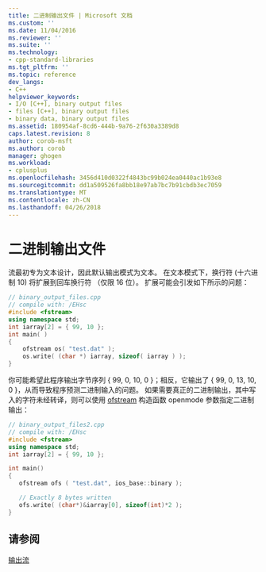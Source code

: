 ```yaml
---
title: 二进制输出文件 | Microsoft 文档
ms.custom: ''
ms.date: 11/04/2016
ms.reviewer: ''
ms.suite: ''
ms.technology:
- cpp-standard-libraries
ms.tgt_pltfrm: ''
ms.topic: reference
dev_langs:
- C++
helpviewer_keywords:
- I/O [C++], binary output files
- files [C++], binary output files
- binary data, binary output files
ms.assetid: 180954af-8cd6-444b-9a76-2f630a3389d8
caps.latest.revision: 8
author: corob-msft
ms.author: corob
manager: ghogen
ms.workload:
- cplusplus
ms.openlocfilehash: 3456d410d0322f4843bc99b024ea0440ac1b93e8
ms.sourcegitcommit: dd1a509526fa8bb18e97ab7bc7b91cbdb3ec7059
ms.translationtype: MT
ms.contentlocale: zh-CN
ms.lasthandoff: 04/26/2018
---
```

# <a name="binary-output-files"></a>二进制输出文件

流最初专为文本设计，因此默认输出模式为文本。 在文本模式下，换行符 (十六进制 10) 将扩展到回车换行符 （仅限 16 位）。 扩展可能会引发如下所示的问题：

```cpp
// binary_output_files.cpp
// compile with: /EHsc
#include <fstream>
using namespace std;
int iarray[2] = { 99, 10 };
int main( )
{
    ofstream os( "test.dat" );
    os.write( (char *) iarray, sizeof( iarray ) );
}
```

你可能希望此程序输出字节序列 { 99, 0, 10, 0 }；相反，它输出了 { 99, 0, 13, 10, 0 }，从而导致程序预测二进制输入的问题。 如果需要真正的二进制输出，其中写入的字符未经转译，则可以使用 [ofstream](../standard-library/basic-ofstream-class.md#basic_ofstream) 构造函数 openmode 参数指定二进制输出：

```cpp
// binary_output_files2.cpp
// compile with: /EHsc
#include <fstream>
using namespace std;
int iarray[2] = { 99, 10 };

int main()
{
   ofstream ofs ( "test.dat", ios_base::binary );

   // Exactly 8 bytes written
   ofs.write( (char*)&iarray[0], sizeof(int)*2 );
}
```

## <a name="see-also"></a>请参阅

[输出流](../standard-library/output-streams.md)<br/>
